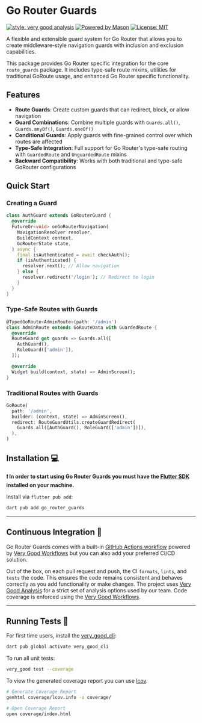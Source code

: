 # Go Router Guards

[![style: very good analysis][very_good_analysis_badge]][very_good_analysis_link]
[![Powered by Mason](https://img.shields.io/endpoint?url=https%3A%2F%2Ftinyurl.com%2Fmason-badge)](https://github.com/felangel/mason)
[![License: MIT][license_badge]][license_link]

A flexible and extensible guard system for Go Router that allows you to create middleware-style navigation guards with inclusion and exclusion capabilities.

This package provides Go Router specific integration for the core `route_guards` package. It includes type-safe route mixins, utilities for traditional GoRoute usage, and enhanced Go Router specific functionality.

## Features

- **Route Guards**: Create custom guards that can redirect, block, or allow navigation
- **Guard Combinations**: Combine multiple guards with `Guards.all()`, `Guards.anyOf()`, `Guards.oneOf()`
- **Conditional Guards**: Apply guards with fine-grained control over which routes are affected
- **Type-Safe Integration**: Full support for Go Router's type-safe routing with `GuardedRoute` and `UnguardedRoute` mixins
- **Backward Compatibility**: Works with both traditional and type-safe GoRouter configurations

## Quick Start

### Creating a Guard

```dart
class AuthGuard extends GoRouterGuard {
  @override
  FutureOr<void> onGoRouterNavigation(
    NavigationResolver resolver,
    BuildContext context,
    GoRouterState state,
  ) async {
    final isAuthenticated = await checkAuth();
    if (isAuthenticated) {
      resolver.next(); // Allow navigation
    } else {
      resolver.redirect('/login'); // Redirect to login
    }
  }
}
```

### Type-Safe Routes with Guards

```dart
@TypedGoRoute<AdminRoute>(path: '/admin')
class AdminRoute extends GoRouteData with GuardedRoute {
  @override
  RouteGuard get guards => Guards.all([
    AuthGuard(),
    RoleGuard(['admin']),
  ]);

  @override
  Widget build(context, state) => AdminScreen();
}
```

### Traditional Routes with Guards

```dart
GoRoute(
  path: '/admin',
  builder: (context, state) => AdminScreen(),
  redirect: RouteGuardUtils.createGuardRedirect(
    Guards.all([AuthGuard(), RoleGuard(['admin'])]),
  ),
)
```

## Installation 💻

**❗ In order to start using Go Router Guards you must have the [Flutter SDK][flutter_install_link] installed on your machine.**

Install via `flutter pub add`:

```sh
dart pub add go_router_guards
```

---

## Continuous Integration 🤖

Go Router Guards comes with a built-in [GitHub Actions workflow][github_actions_link] powered by [Very Good Workflows][very_good_workflows_link] but you can also add your preferred CI/CD solution.

Out of the box, on each pull request and push, the CI `formats`, `lints`, and `tests` the code. This ensures the code remains consistent and behaves correctly as you add functionality or make changes. The project uses [Very Good Analysis][very_good_analysis_link] for a strict set of analysis options used by our team. Code coverage is enforced using the [Very Good Workflows][very_good_coverage_link].

---

## Running Tests 🧪

For first time users, install the [very_good_cli][very_good_cli_link]:

```sh
dart pub global activate very_good_cli
```

To run all unit tests:

```sh
very_good test --coverage
```

To view the generated coverage report you can use [lcov](https://github.com/linux-test-project/lcov).

```sh
# Generate Coverage Report
genhtml coverage/lcov.info -o coverage/

# Open Coverage Report
open coverage/index.html
```

[flutter_install_link]: https://docs.flutter.dev/get-started/install
[github_actions_link]: https://docs.github.com/en/actions/learn-github-actions
[license_badge]: https://img.shields.io/badge/license-MIT-blue.svg
[license_link]: https://opensource.org/licenses/MIT
[logo_black]: https://raw.githubusercontent.com/VGVentures/very_good_brand/main/styles/README/vgv_logo_black.png#gh-light-mode-only
[logo_white]: https://raw.githubusercontent.com/VGVentures/very_good_brand/main/styles/README/vgv_logo_white.png#gh-dark-mode-only
[mason_link]: https://github.com/felangel/mason
[very_good_analysis_badge]: https://img.shields.io/badge/style-very_good_analysis-B22C89.svg
[very_good_analysis_link]: https://pub.dev/packages/very_good_analysis
[very_good_cli_link]: https://pub.dev/packages/very_good_cli
[very_good_coverage_link]: https://github.com/marketplace/actions/very-good-coverage
[very_good_ventures_link]: https://verygood.ventures
[very_good_ventures_link_light]: https://verygood.ventures#gh-light-mode-only
[very_good_ventures_link_dark]: https://verygood.ventures#gh-dark-mode-only
[very_good_workflows_link]: https://github.com/VeryGoodOpenSource/very_good_workflows
